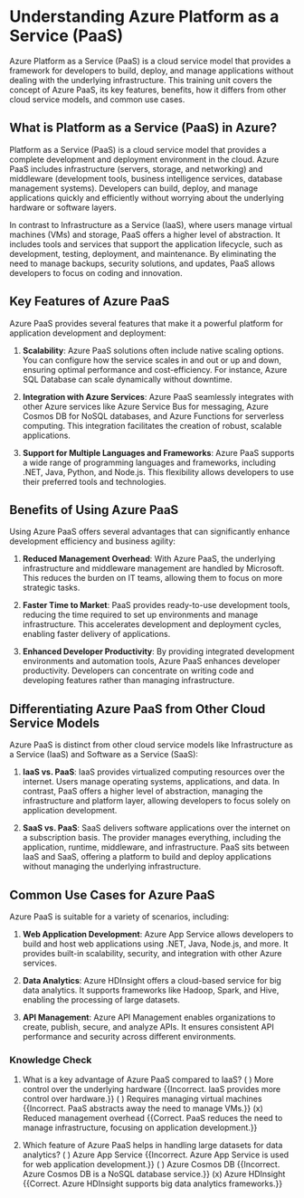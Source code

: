 # Understanding Azure Platform as a Service (PaaS)

Azure Platform as a Service (PaaS) is a cloud service model that provides a framework for developers to build, deploy, and manage applications without dealing with the underlying infrastructure. This training unit covers the concept of Azure PaaS, its key features, benefits, how it differs from other cloud service models, and common use cases.

## What is Platform as a Service (PaaS) in Azure?

Platform as a Service (PaaS) is a cloud service model that provides a complete development and deployment environment in the cloud. Azure PaaS includes infrastructure (servers, storage, and networking) and middleware (development tools, business intelligence services, database management systems). Developers can build, deploy, and manage applications quickly and efficiently without worrying about the underlying hardware or software layers.

In contrast to Infrastructure as a Service (IaaS), where users manage virtual machines (VMs) and storage, PaaS offers a higher level of abstraction. It includes tools and services that support the application lifecycle, such as development, testing, deployment, and maintenance. By eliminating the need to manage backups, security solutions, and updates, PaaS allows developers to focus on coding and innovation.

## Key Features of Azure PaaS

Azure PaaS provides several features that make it a powerful platform for application development and deployment:

1. **Scalability**: Azure PaaS solutions often include native scaling options. You can configure how the service scales in and out or up and down, ensuring optimal performance and cost-efficiency. For instance, Azure SQL Database can scale dynamically without downtime.

2. **Integration with Azure Services**: Azure PaaS seamlessly integrates with other Azure services like Azure Service Bus for messaging, Azure Cosmos DB for NoSQL databases, and Azure Functions for serverless computing. This integration facilitates the creation of robust, scalable applications.

3. **Support for Multiple Languages and Frameworks**: Azure PaaS supports a wide range of programming languages and frameworks, including .NET, Java, Python, and Node.js. This flexibility allows developers to use their preferred tools and technologies.

## Benefits of Using Azure PaaS

Using Azure PaaS offers several advantages that can significantly enhance development efficiency and business agility:

1. **Reduced Management Overhead**: With Azure PaaS, the underlying infrastructure and middleware management are handled by Microsoft. This reduces the burden on IT teams, allowing them to focus on more strategic tasks.

2. **Faster Time to Market**: PaaS provides ready-to-use development tools, reducing the time required to set up environments and manage infrastructure. This accelerates development and deployment cycles, enabling faster delivery of applications.

3. **Enhanced Developer Productivity**: By providing integrated development environments and automation tools, Azure PaaS enhances developer productivity. Developers can concentrate on writing code and developing features rather than managing infrastructure.

## Differentiating Azure PaaS from Other Cloud Service Models

Azure PaaS is distinct from other cloud service models like Infrastructure as a Service (IaaS) and Software as a Service (SaaS):

1. **IaaS vs. PaaS**: IaaS provides virtualized computing resources over the internet. Users manage operating systems, applications, and data. In contrast, PaaS offers a higher level of abstraction, managing the infrastructure and platform layer, allowing developers to focus solely on application development.

2. **SaaS vs. PaaS**: SaaS delivers software applications over the internet on a subscription basis. The provider manages everything, including the application, runtime, middleware, and infrastructure. PaaS sits between IaaS and SaaS, offering a platform to build and deploy applications without managing the underlying infrastructure.

## Common Use Cases for Azure PaaS

Azure PaaS is suitable for a variety of scenarios, including:

1. **Web Application Development**: Azure App Service allows developers to build and host web applications using .NET, Java, Node.js, and more. It provides built-in scalability, security, and integration with other Azure services.

2. **Data Analytics**: Azure HDInsight offers a cloud-based service for big data analytics. It supports frameworks like Hadoop, Spark, and Hive, enabling the processing of large datasets.

3. **API Management**: Azure API Management enables organizations to create, publish, secure, and analyze APIs. It ensures consistent API performance and security across different environments.

### Knowledge Check
1. What is a key advantage of Azure PaaS compared to IaaS?
   ( ) More control over the underlying hardware {{Incorrect. IaaS provides more control over hardware.}}
   ( ) Requires managing virtual machines {{Incorrect. PaaS abstracts away the need to manage VMs.}}
   (x) Reduced management overhead {{Correct. PaaS reduces the need to manage infrastructure, focusing on application development.}}

2. Which feature of Azure PaaS helps in handling large datasets for data analytics?
   ( ) Azure App Service {{Incorrect. Azure App Service is used for web application development.}}
   ( ) Azure Cosmos DB {{Incorrect. Azure Cosmos DB is a NoSQL database service.}}
   (x) Azure HDInsight {{Correct. Azure HDInsight supports big data analytics frameworks.}}

